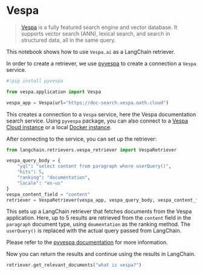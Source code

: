 # Vespa

>[Vespa](https://vespa.ai/) is a fully featured search engine and vector database. It supports vector search (ANN), lexical search, and search in structured data, all in the same query.

This notebook shows how to use `Vespa.ai` as a LangChain retriever.

In order to create a retriever, we use [pyvespa](https://pyvespa.readthedocs.io/en/latest/index.html) to
create a connection a `Vespa` service.

<!-- WARNING: THIS FILE WAS AUTOGENERATED! DO NOT EDIT! Instead, edit the notebook w/the location & name as this file. -->


```python
#!pip install pyvespa
```


```python
from vespa.application import Vespa

vespa_app = Vespa(url="https://doc-search.vespa.oath.cloud")
```

This creates a connection to a `Vespa` service, here the Vespa documentation search service.
Using `pyvespa` package, you can also connect to a
[Vespa Cloud instance](https://pyvespa.readthedocs.io/en/latest/deploy-vespa-cloud.html)
or a local
[Docker instance](https://pyvespa.readthedocs.io/en/latest/deploy-docker.html).


After connecting to the service, you can set up the retriever:


```python
from langchain.retrievers.vespa_retriever import VespaRetriever

vespa_query_body = {
    "yql": "select content from paragraph where userQuery()",
    "hits": 5,
    "ranking": "documentation",
    "locale": "en-us"
}
vespa_content_field = "content"
retriever = VespaRetriever(vespa_app, vespa_query_body, vespa_content_field)
```

This sets up a LangChain retriever that fetches documents from the Vespa application.
Here, up to 5 results are retrieved from the `content` field in the `paragraph` document type,
using `doumentation` as the ranking method. The `userQuery()` is replaced with the actual query
passed from LangChain.

Please refer to the [pyvespa documentation](https://pyvespa.readthedocs.io/en/latest/getting-started-pyvespa.html#Query)
for more information.

Now you can return the results and continue using the results in LangChain.


```python
retriever.get_relevant_documents("what is vespa?")
```
